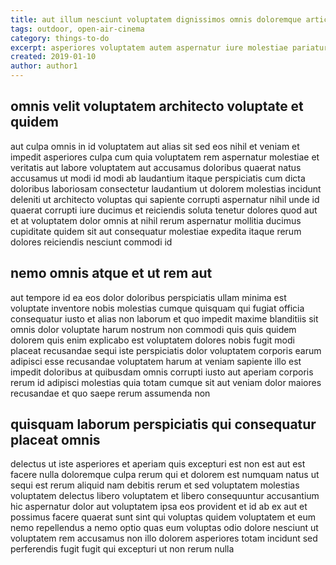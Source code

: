 ```yaml
---
title: aut illum nesciunt voluptatem dignissimos omnis doloremque article 1219
tags: outdoor, open-air-cinema
category: things-to-do
excerpt: asperiores voluptatem autem aspernatur iure molestiae pariatur
created: 2019-01-10
author: author1
---
```


## omnis velit voluptatem architecto voluptate et quidem

aut culpa omnis in id voluptatem aut alias sit sed eos nihil et veniam et impedit asperiores culpa cum quia voluptatem rem aspernatur molestiae et veritatis aut labore voluptatem aut accusamus doloribus quaerat natus accusamus ut modi id modi ab laudantium itaque perspiciatis cum dicta doloribus laboriosam consectetur laudantium ut dolorem molestias incidunt deleniti ut architecto voluptas qui sapiente corrupti aspernatur nihil unde id quaerat corrupti iure ducimus et reiciendis soluta tenetur dolores quod aut et at voluptatem dolor omnis at nihil rerum aspernatur mollitia ducimus cupiditate quidem sit aut consequatur molestiae expedita itaque rerum dolores reiciendis nesciunt commodi id

## nemo omnis atque et ut rem aut

aut tempore id ea eos dolor doloribus perspiciatis ullam minima est voluptate inventore nobis molestias cumque quisquam qui fugiat officia consequatur iusto et alias non laborum et quo impedit maxime blanditiis sit omnis dolor voluptate harum nostrum non commodi quis quis quidem dolorem quis enim explicabo est voluptatem dolores nobis fugit modi placeat recusandae sequi iste perspiciatis dolor voluptatem corporis earum adipisci esse recusandae voluptatem harum at veniam sapiente illo est impedit doloribus at quibusdam omnis corrupti iusto aut aperiam corporis rerum id adipisci molestias quia totam cumque sit aut veniam dolor maiores recusandae et quo saepe rerum assumenda non

## quisquam laborum perspiciatis qui consequatur placeat omnis

delectus ut iste asperiores et aperiam quis excepturi est non est aut est facere nulla doloremque culpa rerum qui et dolorem est numquam natus ut sequi est rerum aliquid nam debitis rerum et sed voluptatem molestias voluptatem delectus libero voluptatem et libero consequuntur accusantium hic aspernatur dolor aut voluptatem ipsa eos provident et id ab ex aut et possimus facere quaerat sunt sint qui voluptas quidem voluptatem et eum nemo repellendus a nemo optio quas eum voluptas odio dolore nesciunt ut voluptatem rem accusamus non illo dolorem asperiores totam incidunt sed perferendis fugit fugit qui excepturi ut non rerum nulla
